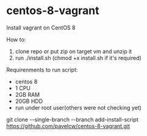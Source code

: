 # centos-8-vagrant
Install vagrant on CentOS 8

How to:

1. clone repo or put zip on target vm and unzip it
2. run ./install.sh (chmod +x install.sh if it's required)

Requirenments to run script:
- centos 8
- 1 CPU
- 2GB RAM
- 20GB HDD
- run under root user(others were not checking yet)

git clone --single-branch --branch add-install-script https://github.com/pavelcw/centos-8-vagrant.git
